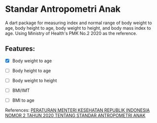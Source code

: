 # Standar Antropometri Anak
A dart package for measuring index and normal range of body weight to age, body height to age, body weight to height, and body mass index to age. Using Ministry of Health's PMK No.2 2020 as the reference.

## Features:
- [x] Body weight to age
- [ ] Body height to age
- [ ] Body weight to height
- [ ] BMI/IMT 
- [ ] BMI to age


References:
[PERATURAN MENTERI KESEHATAN REPUBLIK INDONESIA NOMOR 2 TAHUN 2020 TENTANG STANDAR ANTROPOMETRI ANAK](http://hukor.kemkes.go.id/uploads/produk_hukum/PMK_No__2_Th_2020_ttg_Standar_Antropometri_Anak.pdf)
